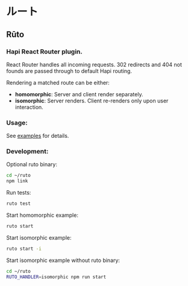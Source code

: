 # ルート
## Rūto
### Hapi React Router plugin.

React Router handles all incoming requests. 302 redirects and 404 not founds are passed through to default Hapi routing.

Rendering a matched route can be either:
- **homomorphic**: Server and client render separately.
- **isomorphic**: Server renders. Client re-renders only upon user interaction.

### Usage:
See [examples](examples) for details.

### Development:
Optional ruto binary:

```bash
cd ~/ruto
npm link
```

Run tests:

```bash
ruto test
```

Start homomorphic example:

```bash
ruto start
```

Start isomorphic example:

```bash
ruto start -i
```

Start isomorphic example without ruto binary:

```bash
cd ~/ruto
RUTO_HANDLER=isomorphic npm run start
```
